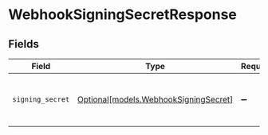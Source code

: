 # WebhookSigningSecretResponse


## Fields

| Field                                                                      | Type                                                                       | Required                                                                   | Description                                                                |
| -------------------------------------------------------------------------- | -------------------------------------------------------------------------- | -------------------------------------------------------------------------- | -------------------------------------------------------------------------- |
| `signing_secret`                                                           | [Optional[models.WebhookSigningSecret]](../models/webhooksigningsecret.md) | :heavy_minus_sign:                                                         | Signing secret used to verify webhook requests                             |